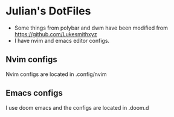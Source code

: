 # Julian's DotFiles
* Some things from polybar and dwm have been modified from https://github.com/Lukesmithxyz
* I have nvim and emacs editor configs.
## Nvim configs
Nvim configs are located in .config/nvim
## Emacs configs
I use doom emacs and the configs are located in .doom.d
